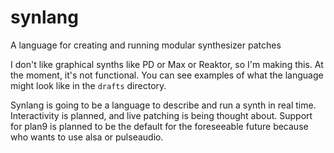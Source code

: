 # synlang
A language for creating and running modular synthesizer patches

I don't like graphical synths like PD or Max or Reaktor, so I'm making this. At the moment, it's not functional.
You can see examples of what the language might look like in the `drafts` directory.

Synlang is going to be a language to describe and run a synth in real time. Interactivity is planned, and live patching is being thought about.
Support for plan9 is planned to be the default for the foreseeable future because who wants to use alsa or pulseaudio.
